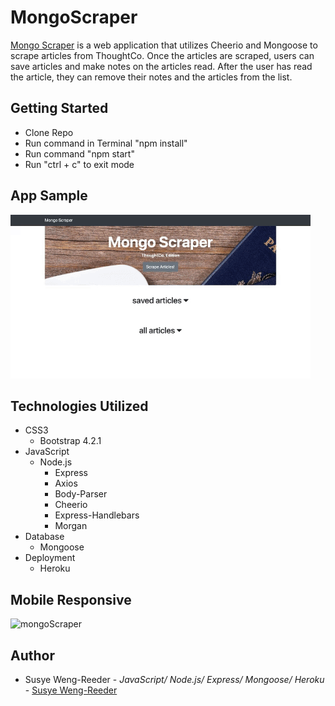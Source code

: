 # MongoScraper

[Mongo Scraper](https://guarded-badlands-81732.herokuapp.com/)
is a web application that utilizes Cheerio and Mongoose to scrape articles from ThoughtCo. Once the articles are scraped, users can save articles and make notes on the articles read. After the user has read the article, they can remove their notes and the articles from the list.


## Getting Started

- Clone Repo
- Run command in Terminal "npm install"
- Run command "npm start"
- Run "ctrl + c" to exit mode

## App Sample

![mongoScraper](public/images/mongoScraper.gif "mongoScraper")


## Technologies Utilized

- CSS3
    - Bootstrap 4.2.1
- JavaScript
    - Node.js
        - Express
        - Axios
        - Body-Parser
        - Cheerio
        - Express-Handlebars
        - Morgan
- Database
    - Mongoose
- Deployment
    - Heroku

## Mobile Responsive

![mongoScraper](public/images/mongoScraperMobile.gif "mongoScraper")


## Author

- Susye Weng-Reeder - *JavaScript/ Node.js/ Express/ Mongoose/ Heroku* - [Susye Weng-Reeder](https://eveasian88.github.io/Professional-Portfolio/ "Susye's Portfolio")

